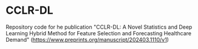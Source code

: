 # CCLR-DL
Repository code for he publication "CCLR-DL: A Novel Statistics and Deep Learning Hybrid Method for Feature Selection and Forecasting Healthcare Demand" (https://www.preprints.org/manuscript/202403.1110/v1)
